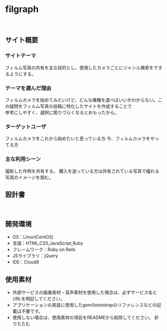 # filgraph
​
## サイト概要
### サイトテーマ
  フィルム写真の共有を主な目的とし、使用したカメラごとにジャンル検索をできるようにする。
​
### テーマを選んだ理由
  フィルムカメラを始めてみたいけど、どんな機種を選べばいいかわからない。この疑問をフィルム写真の投稿に特化したサイトを作成することで<br>
​ 参考にしやすく、選択に困りづらくなるとおもったから。

### ターゲットユーザ
  フィルムカメラをこれから始めたいと思っている方
  今、フィルムカメラをやってる方
​
### 主な利用シーン
  撮影した作例を共有する。
  購入を迷っている方は共有されている写真で撮れる写真のイメージを掴む。
​
## 設計書
<!--テーマを設定・提出する時点では不要です-->
​
## 開発環境
- OS：Linux(CentOS)
- 言語：HTML,CSS,JavaScript,Ruby
- フレームワーク：Ruby on Rails
- JSライブラリ：jQuery
- IDE：Cloud9
​
## 使用素材
- 外部サービスの画像素材・音声素材を使用した場合は、必ずサービス名とURLを明記してください。
- アプリケーションの実装に使用したgem/bootstrapのリファレンスなどの記載は不要です。
- 使用しない場合は、使用素材の項目をREADMEから削除してください。
折りたたむ